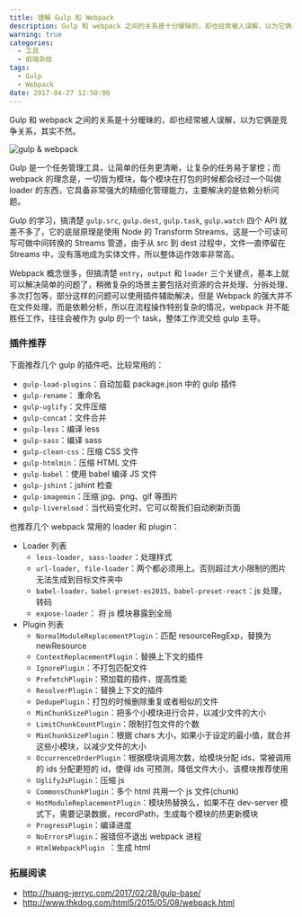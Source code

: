 ```yaml
---
title: 理解 Gulp 和 Webpack
description: Gulp 和 webpack 之间的关系是十分暧昧的，却也经常被人误解，以为它俩是竞争关系，其实不然。
warning: true
categories:
  - 工具
  - 前端杂烩
tags:
  - Gulp
  - Webpack
date: 2017-04-27 12:50:00
---
```



Gulp 和 webpack 之间的关系是十分暧昧的，却也经常被人误解，以为它俩是竞争关系，其实不然。

![gulp & webpack](https://cdn.jsdelivr.net/gh/barretlee/blog/blog/src/blogimgs/2017/04/27/6c0378f8gy1ff18pl2w55j21400m8tag.jpg)<!--<source src="http://ww1.sinaimg.cn/large/6c0378f8gy1ff18pl2w55j21400m8tag.jpg">-->

<!--more-->

Gulp 是一个任务管理工具，让简单的任务更清晰，让复杂的任务易于掌控；而 webpack 的理念是，一切皆为模块，每个模块在打包的时候都会经过一个叫做 loader 的东西，它具备非常强大的精细化管理能力，主要解决的是依赖分析问题。

Gulp 的学习，搞清楚 `gulp.src`, `gulp.dest`, `gulp.task`, `gulp.watch` 四个 API 就差不多了，它的底层原理是使用 Node 的 Transform Streams，这是一个可读可写可做中间转换的 Streams 管道，由于从 src 到 dest 过程中，文件一直停留在 Streams 中，没有落地成为实体文件，所以整体运作效率非常高。

Webpack 概念很多，但搞清楚 `entry`，`output` 和 `loader` 三个关键点，基本上就可以解决简单的问题了，稍微复杂的场景主要包括对资源的合并处理、分拆处理、多次打包等，部分这样的问题可以使用插件辅助解决，但是 Webpack 的强大并不在文件处理，而是依赖分析，所以在流程操作特别复杂的情况，webpack 并不能胜任工作，往往会被作为 gulp 的一个 task，整体工作流交给 gulp 主导。

### 插件推荐

下面推荐几个 gulp 的插件吧，比较常用的：

- `gulp-load-plugins`：自动加载 package.json 中的 gulp 插件
- `gulp-rename`： 重命名
- `gulp-uglify`：文件压缩
- `gulp-concat`：文件合并
- `gulp-less`：编译 less
- `gulp-sass`：编译 sass
- `gulp-clean-css`：压缩 CSS 文件
- `gulp-htmlmin`：压缩 HTML 文件
- `gulp-babel`：使用 babel 编译 JS 文件
- `gulp-jshint`：jshint 检查
- `gulp-imagemin`：压缩 jpg、png、gif 等图片
- `gulp-livereload`：当代码变化时，它可以帮我们自动刷新页面

也推荐几个 webpack 常用的 loader 和 plugin：

- Loader 列表
  - `less-loader, sass-loader`：处理样式
  - `url-loader, file-loader`：两个都必须用上。否则超过大小限制的图片无法生成到目标文件夹中
  - `babel-loader，babel-preset-es2015，babel-preset-react`：js 处理，转码
  - `expose-loader`： 将 js 模块暴露到全局
- Plugin 列表
  - `NormalModuleReplacementPlugin`：匹配 resourceRegExp，替换为 newResource
  - `ContextReplacementPlugin`：替换上下文的插件
  - `IgnorePlugin`：不打包匹配文件
  - `PrefetchPlugin`：预加载的插件，提高性能
  - `ResolverPlugin`：替换上下文的插件
  - `DedupePlugin`：打包的时候删除重复或者相似的文件        
  - `MinChunkSizePlugin`：把多个小模块进行合并，以减少文件的大小        
  - `LimitChunkCountPlugin`：限制打包文件的个数        
  - `MinChunkSizePlugin`：根据 chars 大小，如果小于设定的最小值，就合并这些小模块，以减少文件的大小    
  - `OccurrenceOrderPlugin`：根据模块调用次数，给模块分配 ids，常被调用的 ids 分配更短的 id，使得 ids 可预测，降低文件大小，该模块推荐使用        
  - `UglifyJsPlugin`：压缩 js        
  - `CommonsChunkPlugin`：多个 html 共用一个 js 文件(chunk)
  - `HotModuleReplacementPlugin`：模块热替换么，如果不在 dev-server 模式下，需要记录数据，recordPath，生成每个模块的热更新模块    
  - `ProgressPlugin`：编译进度        
  - `NoErrorsPlugin`：报错但不退出 webpack 进程    
  - `HtmlWebpackPlugin `：生成 html        

### 拓展阅读

- http://huang-jerryc.com/2017/02/28/gulp-base/
- http://www.thkdog.com/html5/2015/05/08/webpack.html